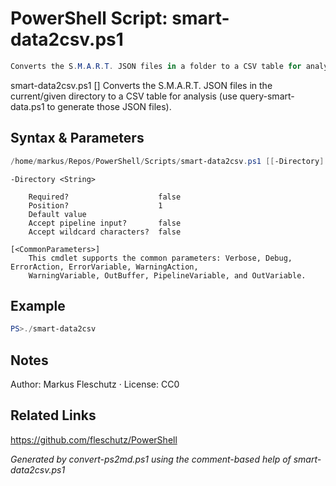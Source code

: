 # PowerShell Script: smart-data2csv.ps1
```powershell
Converts the S.M.A.R.T. JSON files in a folder to a CSV table for analysis
```

smart-data2csv.ps1 [<directory>]
Converts the S.M.A.R.T. JSON files in the current/given directory to a CSV table for analysis
       (use query-smart-data.ps1 to generate those JSON files).

## Syntax & Parameters
```powershell
/home/markus/Repos/PowerShell/Scripts/smart-data2csv.ps1 [[-Directory] <String>] [<CommonParameters>]
```

```
-Directory <String>
    
    Required?                    false
    Position?                    1
    Default value                
    Accept pipeline input?       false
    Accept wildcard characters?  false
```

```
[<CommonParameters>]
    This cmdlet supports the common parameters: Verbose, Debug, ErrorAction, ErrorVariable, WarningAction, 
    WarningVariable, OutBuffer, PipelineVariable, and OutVariable.
```

## Example
```powershell
PS>./smart-data2csv
```


## Notes
Author: Markus Fleschutz · License: CC0

## Related Links
https://github.com/fleschutz/PowerShell

*Generated by convert-ps2md.ps1 using the comment-based help of smart-data2csv.ps1*

